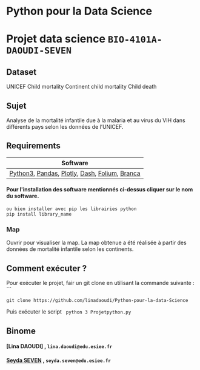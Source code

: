 # Python pour la Data Science
# Projet data science `BIO-4101A-DAOUDI-SEVEN`
## Dataset
UNICEF Child mortality
Continent child mortality
Child death

## Sujet 
Analyse de la mortalité infantile due à la malaria et au virus du VIH dans différents pays selon les données de l’UNICEF.

## Requirements

| Software  |
| ----------------- | 
|    [Python3](https://realpython.com/installing-python/),  [Pandas](https://pandas.pydata.org/pandas-docs/version/0.23.3/install.html),  [Plotly](https://plot.ly/python/getting-started/), [Dash](https://plot.ly/dash/), [Folium](https://python-visualization.github.io/folium/), [Branca](https://pypi.org/project/branca/)| 

#### Pour l'installation des software mentionnés ci-dessus cliquer sur le nom du software.
```
ou bien installer avec pip les librairies python
pip install library_name
```
### Map 
Ouvrir pour visualiser la map.
La map obtenue a été réalisée à partir des données de mortalité infantile selon les continents.

## Comment exécuter ?
Pour exécuter le projet, fair un git clone en utilisant la commande suivante : ```
```
git clone https://github.com/linadaoudi/Python-pour-la-data-Science
```
Puis exécuter le script ``` python 3 Projetpython.py```


## Binome 

#### [Lina DAOUDI] , `lina.daoudi@edu.esiee.fr`
#### [Seyda SEVEN]()  , `seyda.seven@edu.esiee.fr`

